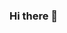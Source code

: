 ### Hi there 👋

<!--
**SPARK-317/SPARK-317** is a ✨ _special_ ✨ repository because its `README.md` (this file) appears on your GitHub profile.

Here are some ideas to get you started:

- 🔭 I'm job hunting for my first Full-stack developer role
- 🌱 Learning: Node.js and React 
- 🤔 Current project: Improving travel information site - TravelColour (see pinned repo)
- 📫 How to reach me: hugo.speak@hotmail.com

-->
